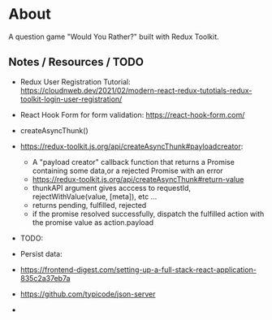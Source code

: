 # About

A question game "Would You Rather?" built with Redux Toolkit.

## Notes / Resources / TODO

- Redux User Registration Tutorial: https://cloudnweb.dev/2021/02/modern-react-redux-tutotials-redux-toolkit-login-user-registration/

- React Hook Form for form validation: https://react-hook-form.com/

- createAsyncThunk()
- https://redux-toolkit.js.org/api/createAsyncThunk#payloadcreator:

  - A "payload creator" callback function that returns a Promise containing some data,or a rejected Promise with an error
  - https://redux-toolkit.js.org/api/createAsyncThunk#return-value
  - thunkAPI argument gives acccess to requestId, rejectWithValue(value, [meta]), etc ...
  - returns pending, fulfilled, rejected
  - if the promise resolved successfully, dispatch the fulfilled action with the promise value as action.payload

- TODO:
- Persist data:
- https://frontend-digest.com/setting-up-a-full-stack-react-application-835c2a37eb7a
- https://github.com/typicode/json-server
-
